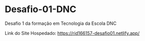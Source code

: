 # Desafio-01-DNC
Desafio 1 da formação em Tecnologia da Escola DNC

Link do Site Hospedado: https://rid166157-desafio01.netlify.app/


